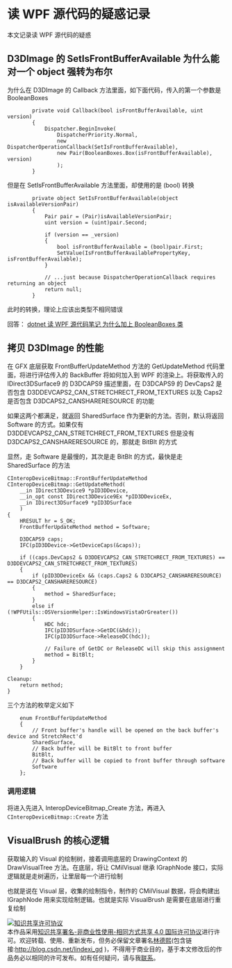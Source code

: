 
# 读 WPF 源代码的疑惑记录

本文记录读 WPF 源代码的疑惑

<!--more-->


<!-- CreateTime:2022/3/14 17:24:00 -->

<!-- 不发布 -->

## D3DImage 的 SetIsFrontBufferAvailable 为什么能对一个 object 强转为布尔

为什么在 D3DImage 的 Callback 方法里面，如下面代码，传入的第一个参数是 BooleanBoxes 

```
        private void Callback(bool isFrontBufferAvailable, uint version)
        {
            Dispatcher.BeginInvoke(
                DispatcherPriority.Normal,
                new DispatcherOperationCallback(SetIsFrontBufferAvailable),
                new Pair(BooleanBoxes.Box(isFrontBufferAvailable), version)
                );
        }
```

但是在 SetIsFrontBufferAvailable 方法里面，却使用的是 (bool) 转换

```
        private object SetIsFrontBufferAvailable(object isAvailableVersionPair)
        {
            Pair pair = (Pair)isAvailableVersionPair;
            uint version = (uint)pair.Second;

            if (version == _version)
            {
                bool isFrontBufferAvailable = (bool)pair.First;
                SetValue(IsFrontBufferAvailablePropertyKey, isFrontBufferAvailable);
            }

            // ...just because DispatcherOperationCallback requires returning an object
            return null;
        }
```

此时的转换，理论上应该出类型不相同错误

回答： [dotnet 读 WPF 源代码笔记 为什么加上 BooleanBoxes 类](https://blog.lindexi.com/post/dotnet-%E8%AF%BB-WPF-%E6%BA%90%E4%BB%A3%E7%A0%81%E7%AC%94%E8%AE%B0-%E4%B8%BA%E4%BB%80%E4%B9%88%E5%8A%A0%E4%B8%8A-BooleanBoxes-%E7%B1%BB.html)

## 拷贝 D3DImage 的性能

在 GFX 底层获取 FrontBufferUpdateMethod 方法的 GetUpdateMethod 代码里面，将进行评估传入的 BackBuffer 将如何加入到 WPF 的渲染上。将获取传入的 IDirect3DSurface9 的 D3DCAPS9 描述里面，在 D3DCAPS9 的 DevCaps2 是否包含 D3DDEVCAPS2_CAN_STRETCHRECT_FROM_TEXTURES 以及 Caps2 是否包含 D3DCAPS2_CANSHARERESOURCE 的功能

如果这两个都满足，就返回 SharedSurface 作为更新的方法。否则，默认将返回 Software 的方式。如果仅有 D3DDEVCAPS2_CAN_STRETCHRECT_FROM_TEXTURES 但是没有 D3DCAPS2_CANSHARERESOURCE 的，那就走 BitBlt 的方式

显然，走 Software 是最慢的，其次是走 BitBlt 的方式，最快是走 SharedSurface 的方法

```
CInteropDeviceBitmap::FrontBufferUpdateMethod 
CInteropDeviceBitmap::GetUpdateMethod(
    __in IDirect3DDevice9 *pID3DDevice,
    __in_opt const IDirect3DDevice9Ex *pID3DDeviceEx,
    __in IDirect3DSurface9 *pID3DSurface
    )
{   
    HRESULT hr = S_OK;
    FrontBufferUpdateMethod method = Software;

    D3DCAPS9 caps;
    IFC(pID3DDevice->GetDeviceCaps(&caps));

    if ((caps.DevCaps2 & D3DDEVCAPS2_CAN_STRETCHRECT_FROM_TEXTURES) == D3DDEVCAPS2_CAN_STRETCHRECT_FROM_TEXTURES)
    {
        if (pID3DDeviceEx && (caps.Caps2 & D3DCAPS2_CANSHARERESOURCE) == D3DCAPS2_CANSHARERESOURCE)
        {
            method = SharedSurface;
        }
        else if (!WPFUtils::OSVersionHelper::IsWindowsVistaOrGreater())
        {
            HDC hdc;
            IFC(pID3DSurface->GetDC(&hdc));
            IFC(pID3DSurface->ReleaseDC(hdc));

            // Failure of GetDC or ReleaseDC will skip this assignment
            method = BitBlt;
        }
    }

Cleanup:
    return method;
}
```

三个方法的枚举定义如下

```
    enum FrontBufferUpdateMethod
    {
        // Front buffer's handle will be opened on the back buffer's device and StretchRect'd
        SharedSurface,
        // Back buffer will be BitBlt to front buffer 
        BitBlt,
        // Back buffer will be copied to front buffer through software
        Software
    };
```

### 调用逻辑

将进入先进入 InteropDeviceBitmap_Create 方法，再进入 `CInteropDeviceBitmap::Create` 方法

## VisualBrush 的核心逻辑

获取输入的 Visual 的绘制树，接着调用底层的 DrawingContext 的 DrawVisualTree 方法。在底层，将让 CMilVisual 继承 IGraphNode 接口，实际逻辑就是走树遍历，让里层每一个进行绘制

也就是说在 Visual 层，收集的绘制指令，制作的 CMilVisual 数据，将会构建出 IGraphNode 用来实现绘制逻辑。也就是实际 VisualBrush 是需要在底层进行重复绘制






<a rel="license" href="http://creativecommons.org/licenses/by-nc-sa/4.0/"><img alt="知识共享许可协议" style="border-width:0" src="https://licensebuttons.net/l/by-nc-sa/4.0/88x31.png" /></a><br />本作品采用<a rel="license" href="http://creativecommons.org/licenses/by-nc-sa/4.0/">知识共享署名-非商业性使用-相同方式共享 4.0 国际许可协议</a>进行许可。欢迎转载、使用、重新发布，但务必保留文章署名[林德熙](http://blog.csdn.net/lindexi_gd)(包含链接:http://blog.csdn.net/lindexi_gd )，不得用于商业目的，基于本文修改后的作品务必以相同的许可发布。如有任何疑问，请与我[联系](mailto:lindexi_gd@163.com)。
